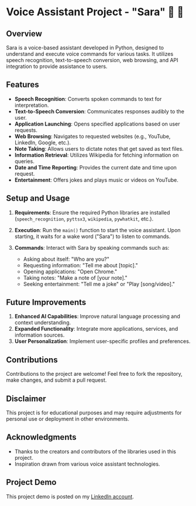 # Voice Assistant Project - "Sara"  🤖 👩

## Overview
Sara is a voice-based assistant developed in Python, designed to understand and execute voice commands for various tasks. It utilizes speech recognition, text-to-speech conversion, web browsing, and API integration to provide assistance to users.

## Features
- **Speech Recognition**: Converts spoken commands to text for interpretation.
- **Text-to-Speech Conversion**: Communicates responses audibly to the user.
- **Application Launching**: Opens specified applications based on user requests.
- **Web Browsing**: Navigates to requested websites (e.g., YouTube, LinkedIn, Google, etc.).
- **Note Taking**: Allows users to dictate notes that get saved as text files.
- **Information Retrieval**: Utilizes Wikipedia for fetching information on queries.
- **Date and Time Reporting**: Provides the current date and time upon request.
- **Entertainment**: Offers jokes and plays music or videos on YouTube.

## Setup and Usage
1. **Requirements**: Ensure the required Python libraries are installed (`speech_recognition`, `pyttsx3`, `wikipedia`, `pywhatkit`, etc.).
   
2. **Execution**: Run the `main()` function to start the voice assistant. Upon starting, it waits for a wake word ("Sara") to listen to commands.

3. **Commands**: Interact with Sara by speaking commands such as:
   - Asking about itself: "Who are you?"
   - Requesting information: "Tell me about [topic]."
   - Opening applications: "Open Chrome."
   - Taking notes: "Make a note of [your note]."
   - Seeking entertainment: "Tell me a joke" or "Play [song/video]."

## Future Improvements
1. **Enhanced AI Capabilities**: Improve natural language processing and context understanding.
2. **Expanded Functionality**: Integrate more applications, services, and information sources.
3. **User Personalization**: Implement user-specific profiles and preferences.

## Contributions
Contributions to the project are welcome! Feel free to fork the repository, make changes, and submit a pull request.

## Disclaimer
This project is for educational purposes and may require adjustments for personal use or deployment in other environments.

## Acknowledgments
- Thanks to the creators and contributors of the libraries used in this project.
- Inspiration drawn from various voice assistant technologies.

## Project Demo
This project demo is posted on my [LinkedIn account](link-to-license).
